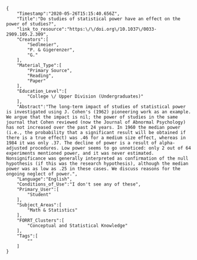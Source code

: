 
    {
        "Timestamp":"2020-05-26T15:15:40.656Z",
        "Title":"Do studies of statistical power have an effect on the power of studies?",
        "link_to_resource":"https:\/\/doi.org\/10.1037\/0033-2909.105.2.309",
        "Creators":[
            "Sedlmeier",
            "P. & Gigerenzer",
            "G."
        ],
        "Material_Type":[
            "Primary Source",
            "Reading",
            "Paper"
        ],
        "Education_Level":[
            "College \/ Upper Division (Undergraduates)"
        ],
        "Abstract":"The long-term impact of studies of statistical power is investigated using J. Cohen's (1962) pioneering work as an example. We argue that the impact is nil; the power of studies in the same journal that Cohen reviewed (now the Journal of Abnormal Psychology) has not increased over the past 24 years. In 1960 the median power (i.e., the probability that a significant result will be obtained if there is a true effect) was .46 for a medium size effect, whereas in 1984 it was only .37. The decline of power is a result of alpha-adjusted procedures. Low power seems to go unnoticed: only 2 out of 64 experiments mentioned power, and it was never estimated. Nonsignificance was generally interpreted as confirmation of the null hypothesis (if this was the research hypothesis), although the median power was as low as .25 in these cases. We discuss reasons for the ongoing neglect of power.",
        "Language":"English",
        "Conditions_of_Use":"I don't see any of these",
        "Primary_User":[
            "Student"
        ],
        "Subject_Areas":[
            "Math & Statistics"
        ],
        "FORRT_Clusters":[
            "Conceptual and Statistical Knowledge"
        ],
        "Tags":[
            ""
        ]
    }
